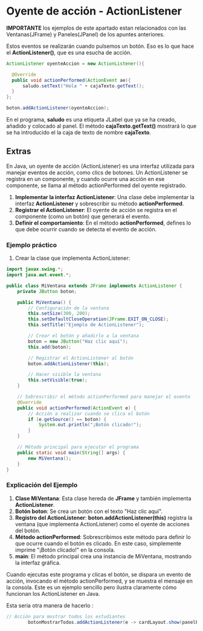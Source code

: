 # Oyente de acción - ActionListener
**IMPORTANTE** los ejemplos de este apartado estan relacionados con las Ventanas(JFrame) y Paneles(JPanel) de los apuntes anteriores.

Estos eventos se realizarán cuando pulsemos un botón. Eso es lo que hace el **ActionListener()**, que es una esucha de acción.

```java
ActionListener oyenteAccion = new ActionListener(){

  @Override
  public void actionPerformed(ActionEvent ae){
      saludo.setText("Hola " + cajaTexto.getText();
  }
};

boton.addActionListener(oyenteAccion);
```
En el programa, **saludo** es una etiqueta JLabel que ya se ha creado, añadido y colocado al panel. El método **cajaTexto.getText()** mostrará lo que se ha introducido el la caja de texto de nombre **cajaTexto**.


## Extras
En Java, un oyente de acción (ActionListener) es una interfaz utilizada para manejar eventos de acción, como clics de botones.
Un ActionListener se registra en un componente, y cuando ocurre una acción en ese componente, se llama al método actionPerformed del oyente registrado.

1. **Implementar la interfaz ActionListener**: Una clase debe implementar la interfaz **ActionListener** y sobrescribir su método **actionPerformed**.
2. **Registrar el ActionListener**: El oyente de acción se registra en el componente (como un botón) que generará el evento.
3. **Definir el comportamiento**: En el método **actionPerformed**, defines lo que debe ocurrir cuando se detecta el evento de acción.

### Ejemplo práctico
1. Crear la clase que implementa ActionListener:
```java
import javax.swing.*;
import java.awt.event.*;

public class MiVentana extends JFrame implements ActionListener {
    private JButton boton;

    public MiVentana() {
        // Configuración de la ventana
        this.setSize(300, 200);
        this.setDefaultCloseOperation(JFrame.EXIT_ON_CLOSE);
        this.setTitle("Ejemplo de ActionListener");

        // Crear el botón y añadirlo a la ventana
        boton = new JButton("Haz clic aquí");
        this.add(boton);

        // Registrar el ActionListener al botón
        boton.addActionListener(this);

        // Hacer visible la ventana
        this.setVisible(true);
    }

    // Sobrescribir el método actionPerformed para manejar el evento
    @Override
    public void actionPerformed(ActionEvent e) {
        // Acción a realizar cuando se clica el botón
        if (e.getSource() == boton) {
            System.out.println("¡Botón clicado!");
        }
    }

    // Método principal para ejecutar el programa
    public static void main(String[] args) {
        new MiVentana();
    }
}
```
### Explicación del Ejemplo
1. **Clase MiVentana**: Esta clase hereda de **JFrame** y también implementa **ActionListener**.
2. **Botón boton**: Se crea un botón con el texto "Haz clic aquí".
3. **Registro del ActionListener**: **boton.addActionListener(this)** registra la ventana (que implementa ActionListener) como el oyente de acciones del botón.
4. **Método actionPerformed**: Sobrescribimos este método para definir lo que ocurre cuando el botón es clicado. En este caso, simplemente imprime "¡Botón clicado!" en la consola.
5. **main**: El método principal crea una instancia de MiVentana, mostrando la interfaz gráfica.

Cuando ejecutas este programa y clicas el botón, se dispara un evento de acción, invocando el método actionPerformed, y se muestra el mensaje en la consola.
Este es un ejemplo sencillo pero ilustra claramente cómo funcionan los ActionListener en Java.

Esta seria otra manera de hacerlo : 
```java
// Acción para mostrar todos los estudiantes
        botonMostrarTodos.addActionListener(e -> cardLayout.show(panelPrincipal, Panel.MOSTRAR_TODOS.getNombreInterno()));
```



